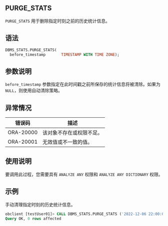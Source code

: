 ## PURGE_STATS 

`PURGE_STATS` 用于删除指定时刻之前的历史统计信息。

## 语法 

```sql
DBMS_STATS.PURGE_STATS( 
  before_timestamp       TIMESTAMP WITH TIME ZONE);
```

## 参数说明 

`before_timestamp` 参数指定在此时间戳之前所保存的统计信息将被清除。如果为 `NULL`，则使用自动清除策略。

## 异常情况 

|    错误码    |      描述      |
|-----------|--------------|
| ORA-20000 | 该对象不存在或权限不足。 |
| ORA-20001 | 无效值或不一致的值。   |



## 使用说明 

要调用此过程，您需要具有 `ANALYZE ANY` 权限和 `ANALYZE ANY DICTIONARY` 权限。

## 示例 

手动清理指定时刻的历史统计信息。

```sql
obclient [testUser01]> CALL DBMS_STATS.PURGE_STATS ('2022-12-06 22:00:01.007146');
Query OK, 0 rows affected
```


